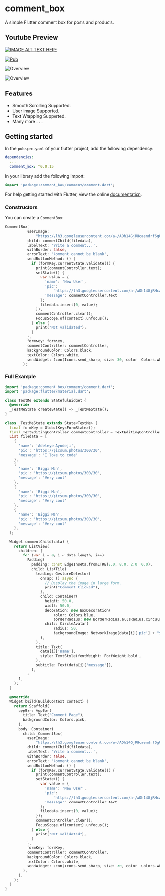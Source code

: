 # comment_box

A simple Flutter comment box for posts and products.

## Youtube Preview

[![IMAGE ALT TEXT HERE](https://img.youtube.com/vi/IphfMcZc3jc/0.jpg)](https://www.youtube.com/watch?v=IphfMcZc3jc)

[![Pub](https://img.shields.io/pub/v/flutter_slidable.svg)](https://pub.dev/packages/comment_box)

![Overview](https://github.com/adeleyeayodeji/comment_box/blob/main/Screenshot1.png)

![Overview](https://github.com/adeleyeayodeji/comment_box/blob/main/ezgif.com-gif-maker.gif)

## Features

- Smooth Scrolling Supported.
- User image Supported.
- Text Wrapping Supported.
- Many more . . .

## Getting started

In the `pubspec.yaml` of your flutter project, add the following dependency:

```yaml
dependencies:
  ...
  comment_box: ^0.0.15
```

In your library add the following import:

```dart
import 'package:comment_box/comment/comment.dart';
```

For help getting started with Flutter, view the online [documentation](https://flutter.io/).

### Constructors

You can create a `CommentBox`:

```dart
CommentBox(
          userImage:
              "https://lh3.googleusercontent.com/a-/AOh14GjRHcaendrf6gU5fPIVd8GIl1OgblrMMvGUoCBj4g=s400",
          child: commentChild(filedata),
          labelText: 'Write a comment...',
          withBorder: false,
          errorText: 'Comment cannot be blank',
          sendButtonMethod: () {
            if (formKey.currentState.validate()) {
              print(commentController.text);
              setState(() {
                var value = {
                  'name': 'New User',
                  'pic':
                      'https://lh3.googleusercontent.com/a-/AOh14GjRHcaendrf6gU5fPIVd8GIl1OgblrMMvGUoCBj4g=s400',
                  'message': commentController.text
                };
                filedata.insert(0, value);
              });
              commentController.clear();
              FocusScope.of(context).unfocus();
            } else {
              print("Not validated");
            }
          },
          formKey: formKey,
          commentController: commentController,
          backgroundColor: Colors.black,
          textColor: Colors.white,
          sendWidget: Icon(Icons.send_sharp, size: 30, color: Colors.white),
        );
```

### Full Example

```Dart
import 'package:comment_box/comment/comment.dart';
import 'package:flutter/material.dart';

class TestMe extends StatefulWidget {
  @override
  _TestMeState createState() => _TestMeState();
}

class _TestMeState extends State<TestMe> {
  final formKey = GlobalKey<FormState>();
  final TextEditingController commentController = TextEditingController();
  List filedata = [
    {
      'name': 'Adeleye Ayodeji',
      'pic': 'https://picsum.photos/300/30',
      'message': 'I love to code'
    },
    {
      'name': 'Biggi Man',
      'pic': 'https://picsum.photos/300/30',
      'message': 'Very cool'
    },
    {
      'name': 'Biggi Man',
      'pic': 'https://picsum.photos/300/30',
      'message': 'Very cool'
    },
    {
      'name': 'Biggi Man',
      'pic': 'https://picsum.photos/300/30',
      'message': 'Very cool'
    },
  ];

  Widget commentChild(data) {
    return ListView(
      children: [
        for (var i = 0; i < data.length; i++)
          Padding(
            padding: const EdgeInsets.fromLTRB(2.0, 8.0, 2.0, 0.0),
            child: ListTile(
              leading: GestureDetector(
                onTap: () async {
                  // Display the image in large form.
                  print("Comment Clicked");
                },
                child: Container(
                  height: 50.0,
                  width: 50.0,
                  decoration: new BoxDecoration(
                      color: Colors.blue,
                      borderRadius: new BorderRadius.all(Radius.circular(50))),
                  child: CircleAvatar(
                      radius: 50,
                      backgroundImage: NetworkImage(data[i]['pic'] + "$i")),
                ),
              ),
              title: Text(
                data[i]['name'],
                style: TextStyle(fontWeight: FontWeight.bold),
              ),
              subtitle: Text(data[i]['message']),
            ),
          )
      ],
    );
  }

  @override
  Widget build(BuildContext context) {
    return Scaffold(
      appBar: AppBar(
        title: Text("Comment Page"),
        backgroundColor: Colors.pink,
      ),
      body: Container(
        child: CommentBox(
          userImage:
              "https://lh3.googleusercontent.com/a-/AOh14GjRHcaendrf6gU5fPIVd8GIl1OgblrMMvGUoCBj4g=s400",
          child: commentChild(filedata),
          labelText: 'Write a comment...',
          withBorder: false,
          errorText: 'Comment cannot be blank',
          sendButtonMethod: () {
            if (formKey.currentState.validate()) {
              print(commentController.text);
              setState(() {
                var value = {
                  'name': 'New User',
                  'pic':
                      'https://lh3.googleusercontent.com/a-/AOh14GjRHcaendrf6gU5fPIVd8GIl1OgblrMMvGUoCBj4g=s400',
                  'message': commentController.text
                };
                filedata.insert(0, value);
              });
              commentController.clear();
              FocusScope.of(context).unfocus();
            } else {
              print("Not validated");
            }
          },
          formKey: formKey,
          commentController: commentController,
          backgroundColor: Colors.black,
          textColor: Colors.white,
          sendWidget: Icon(Icons.send_sharp, size: 30, color: Colors.white),
        ),
      ),
    );
  }
}

```
